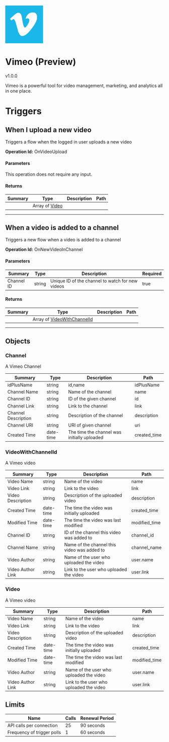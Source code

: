 ![Icon](icon.png)

# Vimeo (Preview)

v1.0.0

Vimeo is a powerful tool for video management, marketing, and analytics all in one place.


# Triggers

## When I upload a new video
Triggers a flow when the logged in user uploads a new video

**Operation Id:** OnVideoUpload

#### Parameters
This operation does not require any input.

#### Returns
| Summary | Type | Description | Path |
|---------|------|-------------|------|
|  | Array of [Video](#video) |  |  |

___

## When a video is added to a channel
Triggers a new flow when a video is added to a channel

**Operation Id:** OnNewVideoInChannel

#### Parameters
| Summary | Type | Description | Required |
|---------|------|-------------|----------|
| Channel ID | string | Unique ID of the channel to watch for new videos | true |

#### Returns
| Summary | Type | Description | Path |
|---------|------|-------------|------|
|  | Array of [VideoWithChannelId](#videowithchannelid) |  |  |

___


## Objects

### Channel
A Vimeo Channel

| Summary | Type | Description | Path |
|---------|------|-------------|------|
| idPlusName | string | id,name | idPlusName |
| Channel Name | string | Name of the channel | name |
| Channel ID | string | ID of the given channel | id |
| Channel Link | string | Link to the channel | link |
| Channel Description | string | Description of the channel | description |
| Channel URI | string | URI of given channel | uri |
| Created Time | date-time | The time the channel was initially uploaded | created_time |

### VideoWithChannelId
A Vimeo video

| Summary | Type | Description | Path |
|---------|------|-------------|------|
| Video Name | string | Name of the video | name |
| Video Link | string | Link to the video | link |
| Video Description | string | Description of the uploaded video | description |
| Created Time | date-time | The time the video was initially uploaded | created_time |
| Modified Time | date-time | The time the video was last modified | modified_time |
| Channel ID | string | ID of the channel this video was added to | channel_id |
| Channel Name | string | Name of the channel this video was added to | channel_name |
| Video Author | string | Name of the user who uploaded the video | user.name |
| Video Author Link | string | Link to the user who uploaded the video | user.link |

### Video
A Vimeo video

| Summary | Type | Description | Path |
|---------|------|-------------|------|
| Video Name | string | Name of the video | name |
| Video Link | string | Link to the video | link |
| Video Description | string | Description of the uploaded video | description |
| Created Time | date-time | The time the video was initially uploaded | created_time |
| Modified Time | date-time | The time the video was last modified | modified_time |
| Video Author | string | Name of the user who uploaded the video | user.name |
| Video Author Link | string | Link to the user who uploaded the video | user.link |

## Limits
| Name | Calls | Renewal Period |
|------|-------|----------------|
| API calls per connection | 25 | 90 seconds |
| Frequency of trigger polls | 1 | 60 seconds |

